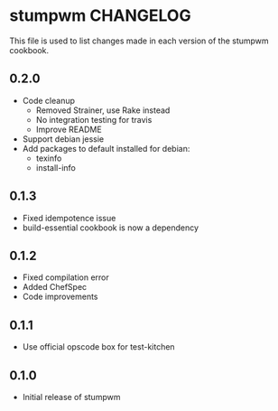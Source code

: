 stumpwm CHANGELOG
=================

This file is used to list changes made in each version of the stumpwm cookbook.

0.2.0
-----
- Code cleanup
  - Removed Strainer, use Rake instead
  - No integration testing for travis
  - Improve README
- Support debian jessie
- Add packages to default installed for debian:
  - texinfo
  - install-info

0.1.3
-----
- Fixed idempotence issue
- build-essential cookbook is now a dependency

0.1.2
-----
- Fixed compilation error
- Added ChefSpec
- Code improvements

0.1.1
-----
- Use official opscode box for test-kitchen

0.1.0
-----
- Initial release of stumpwm

